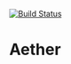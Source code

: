 [![Build Status](https://travis-ci.org/BrunoAzzi/Aether.svg?branch=master)](https://travis-ci.org/BrunoAzzi/Aether)

# Aether
